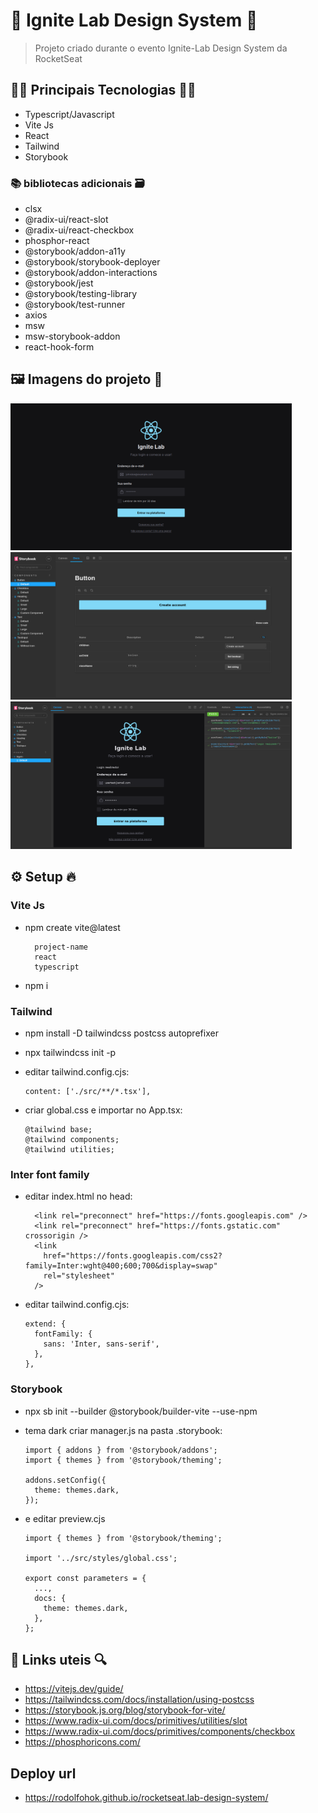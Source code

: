 # 🚀 Ignite Lab Design System 🚀

> Projeto criado durante o evento Ignite-Lab Design System da RocketSeat

## 👨‍💻 Principais Tecnologias 👩‍💻

- Typescript/Javascript
- Vite Js
- React
- Tailwind
- Storybook

### 📚 bibliotecas adicionais 🗃️

- clsx
- @radix-ui/react-slot
- @radix-ui/react-checkbox
- phosphor-react
- @storybook/addon-a11y
- @storybook/storybook-deployer
- @storybook/addon-interactions
- @storybook/jest
- @storybook/testing-library
- @storybook/test-runner
- axios
- msw
- msw-storybook-addon
- react-hook-form

## 🖼️ Imagens do projeto 👀

<img src="https://raw.githubusercontent.com/rodolfoHOk/portfolio-img/main/images/ignite-lab-ds-01.png" alt="Ignite Lab Design System Imagem 01" width="450"/>

<img src="https://raw.githubusercontent.com/rodolfoHOk/portfolio-img/main/images/ignite-lab-ds-02.png" alt="Ignite Lab Design System Imagem 02" width="450"/>

<img src="https://raw.githubusercontent.com/rodolfoHOk/portfolio-img/main/images/ignite-lab-ds-03.png" alt="Ignite Lab Design System Imagem 03" width="450"/>

## ⚙️ Setup 🔥

### Vite Js

- npm create vite@latest

        project-name
        react
        typescript

- npm i

### Tailwind

- npm install -D tailwindcss postcss autoprefixer
- npx tailwindcss init -p
- editar tailwind.config.cjs:

      content: ['./src/**/*.tsx'],

- criar global.css e importar no App.tsx:

      @tailwind base;
      @tailwind components;
      @tailwind utilities;

### Inter font family

- editar index.html no head:

        <link rel="preconnect" href="https://fonts.googleapis.com" />
        <link rel="preconnect" href="https://fonts.gstatic.com" crossorigin />
        <link
          href="https://fonts.googleapis.com/css2?family=Inter:wght@400;600;700&display=swap"
          rel="stylesheet"
        />

- editar tailwind.config.cjs:

      extend: {
        fontFamily: {
          sans: 'Inter, sans-serif',
        },
      },

### Storybook

- npx sb init --builder @storybook/builder-vite --use-npm

- tema dark criar manager.js na pasta .storybook:

      import { addons } from '@storybook/addons';
      import { themes } from '@storybook/theming';

      addons.setConfig({
        theme: themes.dark,
      });

- e editar preview.cjs

      import { themes } from '@storybook/theming';

      import '../src/styles/global.css';

      export const parameters = {
        ...,
        docs: {
          theme: themes.dark,
        },
      };

## 🔗 Links uteis 🔍

- https://vitejs.dev/guide/
- https://tailwindcss.com/docs/installation/using-postcss
- https://storybook.js.org/blog/storybook-for-vite/
- https://www.radix-ui.com/docs/primitives/utilities/slot
- https://www.radix-ui.com/docs/primitives/components/checkbox
- https://phosphoricons.com/

## Deploy url

- https://rodolfohok.github.io/rocketseat.lab-design-system/
